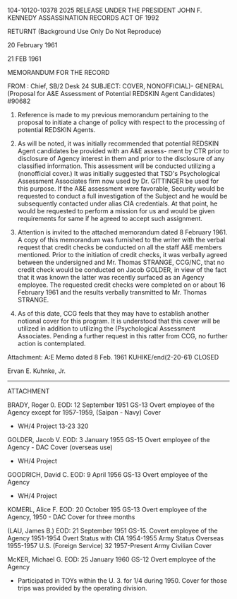 104-10120-10378 2025 RELEASE UNDER THE PRESIDENT JOHN F. KENNEDY ASSASSINATION RECORDS ACT OF 1992

RETURNT
(Background Use Only
Do Not Reproduce)

20 February 1961

21 FEB 1961

MEMORANDUM FOR THE RECORD

FROM : Chief, SB/2 Desk
24
SUBJECT: COVER, NONOFFICIAL)- GENERAL
(Proposal for A&E Assessment of Potential
REDSKIN Agent Candidates)
#90682

1. Reference is made to my previous memorandum pertaining
to the proposal to initiate a change of policy with respect to
the processing of potential REDSKIN Agents.

2. As will be noted, it was initially recommended that
potential REDSKIN Agent candidates be provided with an A&E assess-
ment by CTR prior to disclosure of Agency interest in them and
prior to the disclosure of any classified information. This
assessment will be conducted utilizing a (nonofficial cover.)
It was initially suggested that TSD's Psychological Assessment
Associates firm now used by Dr. GITTINGER be used for this purpose.
If the A&E assessment were favorable, Security would be requested
to conduct a full investigation of the Subject and he would be
subsequently contacted under alias CIA credentials. At that point,
he would be requested to perform a mission for us and would be
given requirements for same if he agreed to accept such assignment.

3. Attention is invited to the attached memorandum dated
8 February 1961. A copy of this memorandum was furnished to
the writer with the verbal request that credit checks be conducted
on all the staff A&E members mentioned. Prior to the initiation
of credit checks, it was verbally agreed between the undersigned and
Mr. Thomas STRANGE, CCG/NC, that no credit check would be conducted
on Jacob GOLDER, in view of the fact that it was known the latter
was recently surfaced as an Agency employee. The requested credit
checks were completed on or about 16 February 1961 and the results
verbally transmitted to Mr. Thomas STRANGE.

4. As of this date, CCG feels that they may have to establish
another notional cover for this program. It is understood that
this cover will be utilized in addition to utilizing the (Psychological
Assessment Associates. Pending a further request in this ratter
from CCG, no further action is contemplated.

Attachment:
A:E Memo dated 8 Feb. 1961
KUHIKE/end(2-20-61)
CLOSED

Ervan E. Kuhnke, Jr.

--------------------------------------------------------------------------------------------------------------------

ATTACHMENT

BRADY, Roger 0. EOD: 12 September 1951
GS-13
Overt employee of the Agency except
for 1957-1959, (Saipan - Navy) Cover
* WH/4 Project
13-23
320

GOLDER, Jacob V. EOD: 3 January 1955
GS-15
Overt employee of the Agency - DAC Cover
(overseas use)
* WH/4 Project

GOODRICH, David C. EOD: 9 April 1956
GS-13
Overt employee of the Agency
* WH/4 Project

KOMERL, Alice F. EOD: 20 October 195
GS-13
Overt employee of the Agency, 1950 - DAC
Cover for three months

(LAU, James B.) EOD: 21 September 1951
GS-15.
Covert employee of the Agency
1951-1954 Overt Status with CIA
1954-1955 Army Status Overseas
1955-1957 U.S. (Foreign Service) 32
1957-Present Army Civilian Cover

McKER, Michael G. EOD: 25 January 1960
GS-12
Overt employee of the Agency

* Participated in TOYs within the U. 3. for 1/4 during 1950.
Cover for those trips was provided by the operating division.